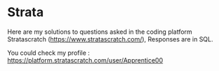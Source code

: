 # Strata
Here are my solutions to questions asked in the coding platform Stratascratch (https://www.stratascratch.com/),
Responses are in SQL.

You could check my profile : https://platform.stratascratch.com/user/Apprentice00
